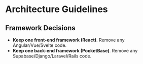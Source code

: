 # Architecture Guidelines

## Framework Decisions

- **Keep one front-end framework (React)**. Remove any Angular/Vue/Svelte code.
- **Keep one back-end framework (PocketBase)**. Remove any Supabase/Django/Laravel/Rails code.